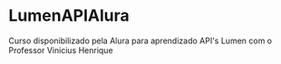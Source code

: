 # LumenAPIAlura
Curso disponibilizado pela Alura para aprendizado API's Lumen com o Professor Vinicius Henrique
